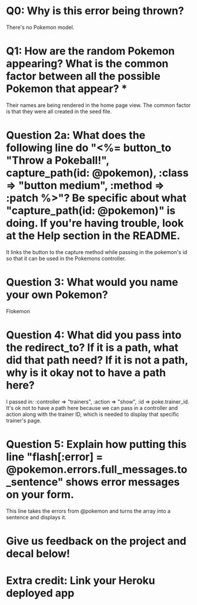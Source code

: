 # Q0: Why is this error being thrown?
There's no Pokemon model.

# Q1: How are the random Pokemon appearing? What is the common factor between all the possible Pokemon that appear? *
Their names are being rendered in the home page view. The common factor is that they were all created in the seed file.

# Question 2a: What does the following line do "<%= button_to "Throw a Pokeball!", capture_path(id: @pokemon), :class => "button medium", :method => :patch %>"? Be specific about what "capture_path(id: @pokemon)" is doing. If you're having trouble, look at the Help section in the README.
It links the button to the capture method while passing in the pokemon's id so that it can be used in the Pokemons controller.

# Question 3: What would you name your own Pokemon?
Flokemon

# Question 4: What did you pass into the redirect_to? If it is a path, what did that path need? If it is not a path, why is it okay not to have a path here?
I passed in: :controller => "trainers", :action => "show", :id => poke.trainer_id. It's ok not to have a path here because we can pass in a controller and action along with the trainer ID, which is needed to display that specific trainer's page.

# Question 5: Explain how putting this line "flash[:error] = @pokemon.errors.full_messages.to_sentence" shows error messages on your form.
This line takes the errors from @pokemon and turns the array into a sentence and displays it.

# Give us feedback on the project and decal below!

# Extra credit: Link your Heroku deployed app
